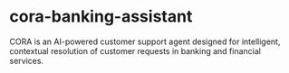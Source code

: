 # cora-banking-assistant
CORA is an AI-powered customer support agent designed for intelligent, contextual resolution of customer requests in banking and financial services.
